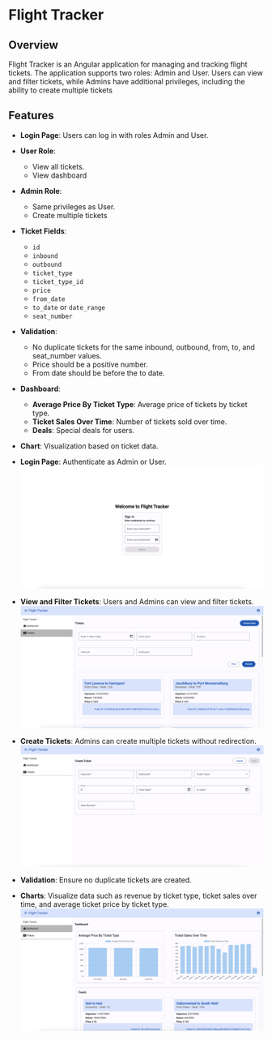 # Flight Tracker

## Overview

Flight Tracker is an Angular application for managing and tracking flight tickets.
The application supports two roles: Admin and User.
Users can view and filter tickets,
while Admins have additional privileges,
including the ability to create multiple tickets 

## Features

- **Login Page**: Users can log in with roles Admin and User.
- **User Role**:
  - View all tickets.
  - View dashboard
- **Admin Role**:
  - Same privileges as User.
  - Create multiple tickets 
- **Ticket Fields**:
  - `id`
  - `inbound`
  - `outbound`
  - `ticket_type`
  - `ticket_type_id` 
  - `price`
  - `from_date`
  - `to_date` or `date_range`
  - `seat_number`
- **Validation**:
  - No duplicate tickets for the same inbound, outbound, from, to, and seat_number values.
  - Price should be a positive number.
  - From date should be before the to date.
- **Dashboard**:
  - **Average Price By Ticket Type**: Average price of tickets by ticket type.
  - **Ticket Sales Over Time**: Number of tickets sold over time.
  - **Deals**: Special deals for users.
- **Chart**: Visualization based on ticket data.

- **Login Page**: Authenticate as Admin or User.
  ![sign-in.png](./screenshots/sign-in.png)
- **View and Filter Tickets**: Users and Admins can view and filter tickets.
  ![sign-in.png](./screenshots/tickets.png)
- **Create Tickets**: Admins can create multiple tickets without redirection.
  ![sign-in.png](./screenshots/create-tickets.png)
- **Validation**: Ensure no duplicate tickets are created.
- **Charts**: Visualize data such as revenue by ticket type, ticket sales over time, and average ticket price by ticket type.
  ![dashboard.png](./screenshots/dashboard.png)

